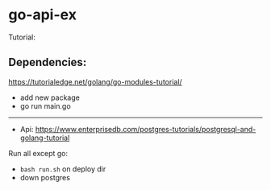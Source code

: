 # go-api-ex

Tutorial:
## Dependencies:
https://tutorialedge.net/golang/go-modules-tutorial/
- add new package
- go run main.go


* * *
- Api:
https://www.enterprisedb.com/postgres-tutorials/postgresql-and-golang-tutorial

Run all except go:
- `bash run.sh` on deploy dir
- down postgres